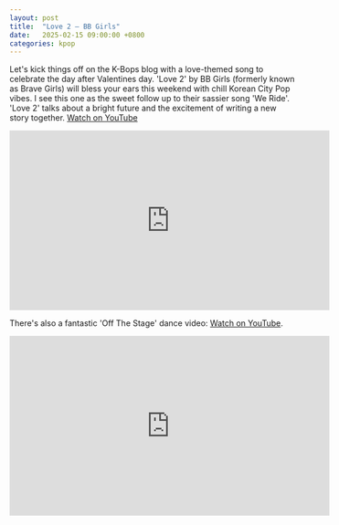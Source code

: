 ```yaml
---
layout: post
title:  "Love 2 – BB Girls"
date:   2025-02-15 09:00:00 +0800
categories: kpop
---
```


Let's kick things off on the K-Bops blog with a love-themed song to celebrate the day after Valentines day. 'Love 2' by BB Girls (formerly known as Brave Girls) will bless your ears this weekend with chill Korean City Pop vibes. I see this one as the sweet follow up to their sassier song 'We Ride'. 'Love 2' talks about a bright future and the excitement of writing a new story together. <a href="https://www.youtube.com/watch?v=a_0oh_RoGcw">Watch on YouTube</a>

<iframe width="560" height="315" src="https://www.youtube.com/embed/a_0oh_RoGcw" title="YouTube video player" frameborder="0" allowfullscreen></iframe>

There's also a fantastic 'Off The Stage' dance video:  <a href="https://www.youtube.com/watch?v=7aNYpf5nuZ8">Watch on YouTube</a>.

<iframe width="560" height="315" src="https://www.youtube.com/embed/7aNYpf5nuZ8" title="YouTube video player" frameborder="0" allowfullscreen></iframe>